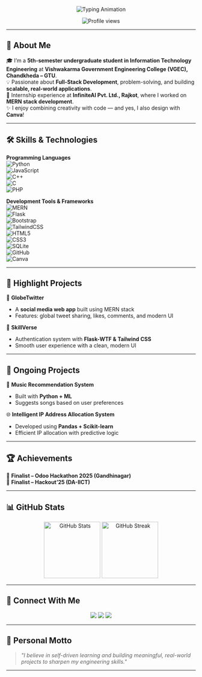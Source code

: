 <!-- Profile README for Vishakha Chudasama -->

<p align="center">
  <img src="https://readme-typing-svg.herokuapp.com?size=24&duration=4000&color=06B6D4&center=true&vCenter=true&lines=Hey%2C+I'm+Vishakha+Chudasama;I+am+a+Full-Stack+IT+Engineer+(UG)+%26+Web+Developer" alt="Typing Animation"/>
</p>

<p align="center">
  <img src="https://komarev.com/ghpvc/?username=Vishakha-Chudasama&label=Profile%20Views&color=0e75b6&style=flat" alt="Profile views" />
</p>

---

## 🌟 About Me  
🎓 I’m a **5th-semester undergraduate student in Information Technology Engineering** at **Vishwakarma Government Engineering College (VGEC), Chandkheda – GTU**.  
💡 Passionate about **Full-Stack Development**, problem-solving, and building **scalable, real-world applications**.  
🚀 Internship experience at **InfiniteAI Pvt. Ltd., Rajkot**, where I worked on **MERN stack development**.  
✨ I enjoy combining creativity with code — and yes, I also design with **Canva**!  

---

## 🛠️ Skills & Technologies  

**Programming Languages**  
![Python](https://img.shields.io/badge/Python-3776AB?logo=python&logoColor=white)  
![JavaScript](https://img.shields.io/badge/JavaScript-F7DF1E?logo=javascript&logoColor=black)  
![C++](https://img.shields.io/badge/C++-00599C?logo=cplusplus&logoColor=white)  
![C](https://img.shields.io/badge/C-00599C?logo=c&logoColor=white)  
![PHP](https://img.shields.io/badge/PHP-777BB4?logo=php&logoColor=white)  

**Development Tools & Frameworks**  
![MERN](https://img.shields.io/badge/MERN-20232A?logo=mongodb&logoColor=47A248)  
![Flask](https://img.shields.io/badge/Flask-000000?logo=flask&logoColor=white)  
![Bootstrap](https://img.shields.io/badge/Bootstrap-7952B3?logo=bootstrap&logoColor=white)  
![TailwindCSS](https://img.shields.io/badge/Tailwind%20CSS-06B6D4?logo=tailwindcss&logoColor=white)  
![HTML5](https://img.shields.io/badge/HTML5-E34F26?logo=html5&logoColor=white)  
![CSS3](https://img.shields.io/badge/CSS3-1572B6?logo=css3&logoColor=white)  
![SQLite](https://img.shields.io/badge/SQLite-07405E?logo=sqlite&logoColor=white)  
![GitHub](https://img.shields.io/badge/GitHub-181717?logo=github&logoColor=white)  
![Canva](https://img.shields.io/badge/Canva-00C4CC?logo=canva&logoColor=white)  

---

## 🚀 Highlight Projects  

🔗 **GlobeTwitter**  
- A **social media web app** built using MERN stack  
- Features: global tweet sharing, likes, comments, and modern UI  

🔗 **SkillVerse**  
- Authentication system with **Flask-WTF & Tailwind CSS**  
- Smooth user experience with a clean, modern UI  

---

## 🔧 Ongoing Projects  

🎵 **Music Recommendation System**  
- Built with **Python + ML**  
- Suggests songs based on user preferences  

🌐 **Intelligent IP Address Allocation System**  
- Developed using **Pandas + Scikit-learn**  
- Efficient IP allocation with predictive logic  

---

## 🏆 Achievements  
🏅 **Finalist – Odoo Hackathon 2025 (Gandhinagar)**  
🏅 **Finalist – Hackout’25 (DA-IICT)**  

---

## 📊 GitHub Stats  

<p align="center">
  <img src="https://github-readme-stats.vercel.app/api?username=Vishakha-Chudasama&show_icons=true&theme=radical" alt="GitHub Stats" height="150"/>  
  <img src="https://github-readme-streak-stats.herokuapp.com/?user=Vishakha-Chudasama&theme=radical" alt="GitHub Streak" height="150"/>  
</p>  

---

## 🔗 Connect With Me  
<p align="center">
  <a href="https://github.com/Vishakha-Chudasama"><img src="https://img.shields.io/badge/GitHub-100000?logo=github&logoColor=white" /></a>
  <a href="https://linkedin.com/in/vishakha-chudasama"><img src="https://img.shields.io/badge/LinkedIn-0077B5?logo=linkedin&logoColor=white" /></a>
  <a href="https://vishakha-chudasama-portfolio.netlify.app/"><img src="https://img.shields.io/badge/Portfolio-FF5722?logo=About.me&logoColor=white" /></a>
</p>  

---

## 🎯 Personal Motto  
> *"I believe in self-driven learning and building meaningful, real-world projects to sharpen my engineering skills."*  

---
